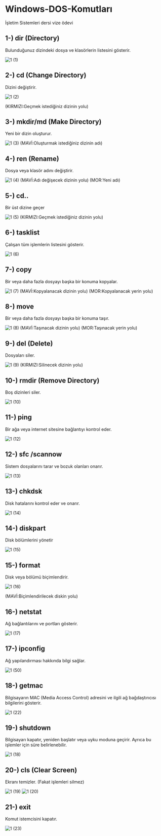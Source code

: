 # Windows-DOS-Komutları
İşletim Sistemleri dersi vize ödevi

## 1-) dir (Directory)
Bulunduğunuz dizindeki dosya ve klasörlerin listesini gösterir.

![1 (1)](https://github.com/user-attachments/assets/6d03079d-e517-477e-ac89-38c182435eea)

## 2-) cd (Change Directory)
Dizini değiştirir.

![1 (2)](https://github.com/user-attachments/assets/7e166f06-6f38-4e27-8100-cbdc0346a16e)

(KIRMIZI:Geçmek istediğiniz dizinin yolu)

## 3-) mkdir/md (Make Directory)
Yeni bir dizin oluşturur.

![1 (3)](https://github.com/user-attachments/assets/b8420604-101c-4884-b372-3b0c3a8d9ada)
(MAVİ:Oluşturmak istediğiniz dizinin adı)

## 4-) ren (Rename)
Dosya veya klasör adını değiştirir.

![1 (4)](https://github.com/user-attachments/assets/bbab55e5-89ce-4926-8181-426bd4dff346)
(MAVİ:Adı değişecek dizinin yolu)
(MOR:Yeni adı)

## 5-) cd..
Bir üst dizine geçer

![1 (5)](https://github.com/user-attachments/assets/9f68ba61-605d-492d-a52d-9c0155cdcb4d)
(KIRMIZI:Geçmek istediğiniz dizinin yolu)

## 6-) tasklist
Çalışan tüm işlemlerin listesini gösterir.

![1 (6)](https://github.com/user-attachments/assets/0f6f9c0e-4e65-4b3f-97b8-b03ad22d9114)

## 7-) copy
Bir veya daha fazla dosyayı başka bir konuma kopyalar.

![1 (7)](https://github.com/user-attachments/assets/d1290cb6-dfef-41dd-a974-4bdc71e3cf91)
(MAVİ:Kopyalanacak dizinin yolu)
(MOR:Kopyalanacak yerin yolu)

## 8-) move
Bir veya daha fazla dosyayı başka bir konuma taşır.

![1 (8)](https://github.com/user-attachments/assets/9fc2bbce-de94-4f51-8ae1-2d7bdc391ed5)
(MAVİ:Taşınacak dizinin yolu)
(MOR:Taşınacak yerin yolu)
## 9-) del (Delete)
Dosyaları siler.

![1 (9)](https://github.com/user-attachments/assets/da74b48b-86a3-4217-a42f-50d78f0d0a7f)
(KIRMIZI:Silinecek dizinin yolu)
## 10-) rmdir (Remove Directory)
Boş dizinleri siler.

![1 (10)](https://github.com/user-attachments/assets/2523e315-edd0-493d-8c53-0dca36b0d53b)

## 11-) ping
Bir ağa veya internet sitesine bağlantıyı kontrol eder.

![1 (12)](https://github.com/user-attachments/assets/19295cb9-831f-4623-a316-37d57cce7f46)

## 12-) sfc /scannow
Sistem dosyalarını tarar ve bozuk olanları onarır.

![1 (13)](https://github.com/user-attachments/assets/6e2f8943-584d-401b-984d-bbc823baa6c2)

## 13-) chkdsk
Disk hatalarını kontrol eder ve onarır.

![1 (14)](https://github.com/user-attachments/assets/54048506-cb75-4904-82d1-a2f51254943b)

## 14-) diskpart
Disk bölümlerini yönetir

![1 (15)](https://github.com/user-attachments/assets/837b8090-2b21-4251-8480-457bea9fb41c)

## 15-) format
Disk veya bölümü biçimlendirir.

![1 (16)](https://github.com/user-attachments/assets/d0264494-4f7a-416e-bdb5-31cbfacfd696)

(MAVİ:Biçimlendirilecek diskin yolu)

## 16-) netstat
Ağ bağlantılarını ve portları gösterir.

![1 (17)](https://github.com/user-attachments/assets/841aa174-b4b3-4752-bb5d-d03794a82f60)

## 17-) ipconfig
Ağ yapılandırması hakkında bilgi sağlar.

![1 (50)](https://github.com/user-attachments/assets/bed8c1b0-84ea-4144-8982-aad3378b5b84)

## 18-) getmac
Bilgisayarın MAC (Media Access Control) adresini ve ilgili ağ bağdaştırıcısı bilgilerini gösterir.

![1 (22)](https://github.com/user-attachments/assets/4fd84967-2f4d-4855-bf66-8ce7dd5646a4)

## 19-) shutdown
Bilgisayarı kapatır, yeniden başlatır veya uyku moduna geçirir. Ayrıca bu işlemler için süre belirlenebilir.

![1 (18)](https://github.com/user-attachments/assets/c9b5f859-0884-4229-b24e-87222a4bfd22)

## 20-) cls (Clear Screen)
Ekranı temizler. (Fakat işlemleri silmez)

![1 (19)](https://github.com/user-attachments/assets/d01c42cd-ba84-4744-a54a-9bd3cb954d5a)
![1 (20)](https://github.com/user-attachments/assets/071e576a-dbec-4756-aa8c-4963a566c6f6)

## 21-) exit
Komut istemcisini kapatır.

![1 (23)](https://github.com/user-attachments/assets/457753fd-e321-4ca2-89b2-f7c7572d80f0)



